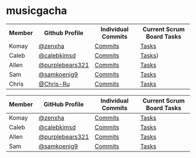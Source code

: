 # musicgacha

<table>
  <tr>
    <th> Member </th>
    <th> Github Profile </th>
    <th> Individual Commits </th>
    <th> Current Scrum Board Tasks </th>
  </tr>
    
  <tr>
    <td>Komay</td>
    <td><a href="https://github.com/zenxha">@zenxha</a></td>
    <td><a href="https://github.com/zenxha/musicgacha/commits?author=zenxha">Commits</a></td>
    <td><a href="https://github.com/zenxha/musicgacha/issues/assigned/zenxha">Tasks</a></td>
  </tr>
  
  <tr>
    <td>Caleb</td>
    <td><a href="https://github.com/calebkimsd">@calebkimsd</a></td>
    <td><a href="https://github.com/zenxha/musicgacha/commits?author=calebkimsd">Commits</a></td>
    <td><a href="https://github.com/zenxha/musicgacha/issues/assigned/calebkimsd">Tasks</a>)</td>
  </tr>
  
  <tr>
    <td>Allen</td>
    <td><a href="https://github.com/purplebears321">@purplebears321</a></td>
    <td><a href="https://github.com/zenxha/musicgacha/commits?author=purplebears321">Commits</a></td>
    <td><a href="https://github.com/zenxha/musicgacha/issues/assigned/purplebears321">Tasks</a></td>
  </tr>
  
  <tr>
    <td>Sam</td>
    <td><a href="https://github.com/samkoenig9">@samkoenig9</a></td>
    <td><a href="https://github.com/zenxha/musicgacha/commits?author=samkoenig9">Commits</a></td>
    <td><a href="https://github.com/zenxha/musicgacha/issues/assigned/samkoenig9">Tasks</a></td>
  </tr>
  
  <tr>
    <td>Chris</td>
    <td><a href="https://github.com/Chris-Ru">@Chris-Ru</a></td>
    <td><a href="https://github.com/zenxha/musicgacha/commits?author=Chris-Ru">Commits</a></td>
    <td><a href="https://github.com/zenxha/musicgacha/issues/assigned/Chris-Ru">Tasks</a></td>
  </tr>
</table>


| Member        | GitHub Profile                                     | Individual Commits | Current Scrum Board Tasks|
| --------------|----------------------------------------------------| -------- | ------|
| Komay | [@zenxha](https://github.com/zenxha) |[Commits](https://github.com/zenxha/musicgacha/commits?author=zenxha)| [Tasks](https://github.com/zenxha/musicgacha/issues/assigned/zenxha) |
| Caleb    | [@calebkimsd](https://github.com/calebkimsd)| [Commits](https://github.com/zenxha/musicgacha/commits?author=calebkimsd) | [Tasks](https://github.com/zenxha/musicgacha/issues/assigned/calebkimsd) |
| Allen | [@purplebears321](https://github.com/purplebears321)   | [Commits](https://github.com/zenxha/musicgacha/commits?author=purplebear321) | [Tasks](https://github.com/zenxha/musicgacha/issues/assigned/purplebears321) |
| Sam  | [@samkoenig9](https://github.com/samkoenig9) | [Commits](https://github.com/zenxha/musicgacha/commits?author=samkoenig9) | [Tasks](https://github.com/zenxha/musicgacha/issues/assigned/samkoenig9) |
